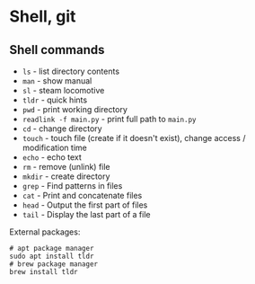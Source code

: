 # Shell, git

## Shell commands

- `ls` - list directory contents
- `man` - show manual
- `sl` - steam locomotive
- `tldr` - quick hints
- `pwd` - print working directory
- `readlink -f main.py` - print full path to `main.py`
- `cd` - change directory
- `touch` - touch file (create if it doesn't exist), change access / modification time
- `echo` - echo text
- `rm` - remove (unlink) file
- `mkdir` - create directory
- `grep` - Find patterns in files
- `cat` - Print and concatenate files
- `head` - Output the first part of files
- `tail` - Display the last part of a file


External packages:
```shell
# apt package manager
sudo apt install tldr
# brew package manager
brew install tldr
```
